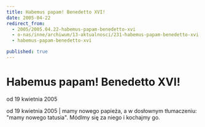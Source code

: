 ```yaml
---
title: Habemus papam! Benedetto XVI!
date: 2005-04-22
redirect_from: 
  - 2005/2005.04.22-habemus-papam-benedetto-xvi
  - o-nas/inne/archiwum/13-aktualnosci/231-habemus-papam-benedetto-xvi
  - habemus-papam-benedetto-xvi

published: true
---
```




# Habemus papam! Benedetto XVI!

<time>od 19 kwietnia 2005</time>

od 19 kwietnia 2005 | mamy nowego papieża, a w dosłownym tłumaczeniu: "mamy nowego tatusia". Módlmy się za niego i kochajmy go.

<!--CONTENT FROM OLD SERVER (jos before 2013): od 19 kwietnia 2005 | mamy nowego papieża, a w dosłownym tłumaczeniu: "mamy nowego tatusia". Módlmy się za niego i kochajmy go.
-->

<!--{{json:{"created_date":"2005-04-22 01:44:55","publish_down":"0000-00-00 00:00:00","id":"231"}}}-->